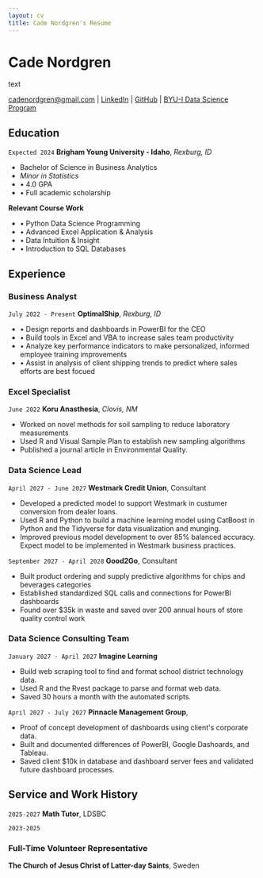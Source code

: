 ```yaml
---
layout: cv
title: Cade Nordgren's Resume
---
```

# Cade Nordgren
text

<div id="webaddress">
<a href="mailto:cadenordgren@gmail.com">cadenordgren@gmail.com</a>
| <a href="https://www.linkedin.com/in/cadenordgren/">LinkedIn</a>
| <a href="https://github.com/cade-nordgren">GitHub</a>
| <a href="https://byuidatascience.github.io">BYU-I Data Science Program</a>
</div>

<!-- https://www.monique.tech/the-art-of-markdown -->

## Education

`Expected 2024`
__Brigham Young University - Idaho__, _Rexburg, ID_
- Bachelor of Science in Business Analytics
- _Minor in Statistics_
- • 4.0 GPA
- • Full academic scholarship

__Relevant Course Work__
- • Python Data Science Programming
- • Advanced Excel Application & Analysis
- • Data Intuition & Insight
- •	Introduction to SQL Databases


## Experience

### Business Analyst

`July 2022 - Present`
__OptimalShip__, _Rexburg, ID_

- • Design reports and dashboards in PowerBI for the CEO
- • Build tools in Excel and VBA to increase sales team productivity
- • Analyze key performance indicators to make personalized, informed employee training improvements 
- • Assist in analysis of client shipping trends to predict where sales efforts are best focued

### Excel Specialist
`June 2022`
__Koru Anasthesia__, _Clovis, NM_

- Worked on novel methods for soil sampling to reduce laboratory measurements
- Used R and Visual Sample Plan to establish new sampling algorithms
- Published a journal article in Environmental Quality.

### Data Science Lead

`April 2027 - June 2027`
__Westmark Credit Union__, Consultant

- Developed a predicted model to support Westmark in custumer conversion from dealer loans.
- Used R and Python to build a machine learning model using CatBoost in Python and the Tidyverse for data visualization and munging. 
- Improved previous model development to over 85% balanced accuracy. Expect model to be implemented in Westmark business practices.

`September 2027 - April 2028`
__Good2Go__, Consultant

- Built product ordering and supply predictive algorithms for chips and beverages categories
- Established standardized SQL calls and connections for PowerBI dashboards
- Found over $35k in waste and saved over 200 annual hours of store quality control work 

### Data Science Consulting Team

`January 2027 - April 2027`
__Imagine Learning__

- Build web scraping tool to find and format school district technology data.
- Used R and the Rvest package to parse and format web data.
- Saved 30 hours a month with the automated scripts.

`April 2027 - July 2027`
__Pinnacle Management Group__, 

- Proof of concept development of dashboards using client's corporate data.
- Built and documented differences of PowerBI, Google Dashoards, and Tableau.
- Saved client $10k in database and dashboard server fees and validated future dashboard processes.


## Service and Work History

`2025-2027`
__Math Tutor__, LDSBC


`2023-2025`
### Full-Time Volunteer Representative
__The Church of Jesus Christ of Latter-day Saints__, Sweden



<!-- ### Footer

Last updated: May 2013 -->

